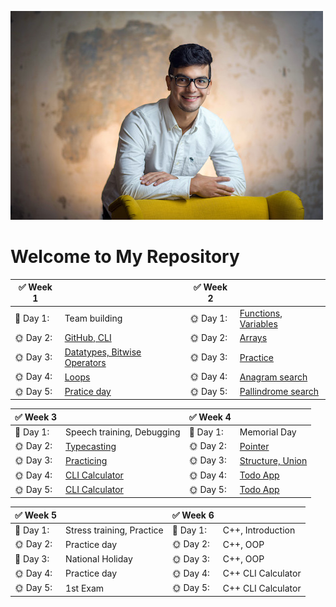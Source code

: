 ![alt text](oscar.jpg)
# Welcome to My Repository



| :white_check_mark: **Week 1** | |:white_check_mark: **Week 2**||
| ---- |---- |----- |----- |
| :wrench: Day 1: |Team building| :sun_with_face: Day 1: |[Functions, Variables](https://github.com/greenfox-academy/ozthegnp/tree/master/week-02/day-1)|
| :sun_with_face: Day 2: |[GitHub, CLI](https://github.com/greenfox-academy/ozthegnp/tree/master/week-01/day-2)|:sun_with_face: Day 2: |[Arrays](https://github.com/greenfox-academy/ozthegnp/tree/master/week-02/day-2)|
| :sun_with_face: Day 3: |[Datatypes, Bitwise Operators](https://github.com/greenfox-academy/ozthegnp/tree/master/week-01/day-3)|:sun_with_face: Day 3: |[Practice](https://github.com/greenfox-academy/ozthegnp/tree/master/week-02/day-3)|
| :sun_with_face: Day 4: |[Loops](https://github.com/greenfox-academy/ozthegnp/tree/master/week-01/day-4)|:sun_with_face: Day 4: |[Anagram search](https://github.com/greenfox-academy/ozthegnp/tree/master/week-02/day-4)|
| :sun_with_face: Day 5: |[Pratice day](https://github.com/greenfox-academy/ozthegnp/tree/master/week-01/day-5)|:sun_with_face: Day 5: |[Pallindrome search](https://github.com/greenfox-academy/ozthegnp/tree/master/week-02/day-4)|

| :white_check_mark: **Week 3** | |:white_check_mark: **Week 4**||
| ---- |---- |----- |----- |
| :wrench: Day 1: |Speech training, Debugging  | :palm_tree: Day 1: |Memorial Day|
| :sun_with_face: Day 2: |[Typecasting](https://github.com/greenfox-academy/ozthegnp/tree/master/week-03/day-1)|:sun_with_face: Day 2: |[Pointer](https://github.com/greenfox-academy/ozthegnp/tree/master/week-04/day-1)|
| :sun_with_face: Day 3: |[Practicing](https://github.com/greenfox-academy/ozthegnp/tree/master/week-03/day-2)|:sun_with_face: Day 3: |[Structure, Union](https://github.com/greenfox-academy/ozthegnp/tree/master/week-04/day-2)|
| :sun_with_face: Day 4: |[CLI Calculator](https://github.com/greenfox-academy/ozthegnp/tree/master/week-03/calculator/calculator)|:sun_with_face: Day 4: |[Todo App](https://github.com/greenfox-academy/ozthegnp/tree/master/week-04/todo_app)|
| :sun_with_face: Day 5: |[CLI Calculator](https://github.com/greenfox-academy/ozthegnp/tree/master/week-03/calculator/calculator)|:sun_with_face: Day 5: |[Todo App](https://github.com/greenfox-academy/ozthegnp/tree/master/week-04/todo_app)|

| :white_check_mark: **Week 5** | |:white_check_mark: **Week 6**||
| ---- |---- |----- |----- |
| :wrench: Day 1: |Stress training, Practice   | :palm_tree: Day 1: |C++, Introduction|
| :sun_with_face: Day 2: |Practice day|:sun_with_face: Day 2: |C++, OOP|
| :palm_tree: Day 3: |National Holiday|:sun_with_face: Day 3: |C++, OOP|
| :sun_with_face: Day 4: |Practice day|:sun_with_face: Day 4: |C++ CLI Calculator|
| :sun_with_face: Day 5: |1st Exam|:sun_with_face: Day 5: |C++ CLI Calculator|
